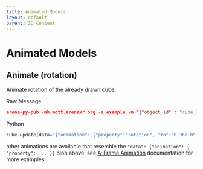 ```yaml
---
title: Animated Models
layout: default
parent: 3D Content
---
```


# Animated Models

## Animate (rotation)

Animate rotation of the already drawn cube.

Raw Message

```json
arena-py-pub -mh mqtt.arenaxr.org -s example -m '{"object_id" : "cube_1", "action": "update", "type": "object", "data": { "animation": { "property": "rotation", "to": "0 360 0", "loop": true, "dur": 10000}} }'
```

Python

```python
cube.update(data='{"animation": {"property":"rotation", "to":"0 360 0", "loop":"true", "dur":10000}}')
```

other animations are available that resemble the `"data": {"animation": { "property": ... }}` blob above: see [A-Frame Animation](https://aframe.io/docs/1.3.0/components/animation.html) documentation for more examples
